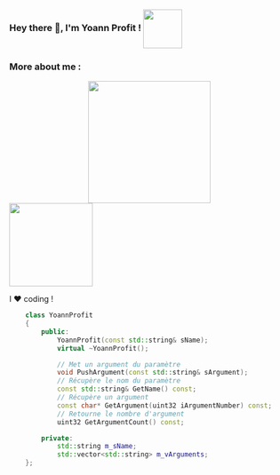 ### Hey there 👋, I'm Yoann Profit ! <span style="vertical-align: middle;" > <img src="https://media.giphy.com/media/vLlpbDafjgHystuJ0a/giphy.gif" width="70" /> </span>


### More about me :


<div id="header" align="center">
  <img src="https://media.giphy.com/media/jdPMeyv9rn0hZHh8n9/giphy.gif" width="220" />
</div>

<div id="header" align="left">
  <kbd> 
  <img src="https://media.giphy.com/media/vLlpbDafjgHystuJ0a/giphy.gif" width="150" />
  </kbd>
</div>


I ❤️ coding !

```cpp
	class YoannProfit
	{
		public:
			YoannProfit(const std::string& sName);
			virtual ~YoannProfit();

			// Met un argument du paramètre
			void PushArgument(const std::string& sArgument);
			// Récupère le nom du paramètre
			const std::string& GetName() const;
			// Récupère un argument
			const char* GetArgument(uint32 iArgumentNumber) const;
			// Retourne le nombre d'argument
			uint32 GetArgumentCount() const;

		private:
			std::string m_sName;
			std::vector<std::string> m_vArguments;
	};
```

<!--
**YoannProfit/YoannProfit** is a ✨ _special_ ✨ repository because its `README.md` (this file) appears on your GitHub profile.

Here are some ideas to get you started:

- 🔭 I’m currently working on ...
- 🌱 I’m currently learning ...
- 👯 I’m looking to collaborate on ...
- 🤔 I’m looking for help with ...
- 💬 Ask me about ...
- 📫 How to reach me: ...
- 😄 Pronouns: ...
- ⚡ Fun fact: ...
-->
